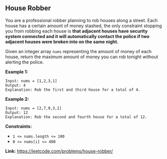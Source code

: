 ## House Robber

You are a professional robber planning to rob houses along a street. Each house has a certain amount of money stashed, the only constraint stopping you from robbing each house is **that adjacent houses have security system connected and it will automatically contact the police if two adjacent houses were broken into on the same night.**

Given an integer array `nums` representing the amount of money of each house, return the maximum amount of money you can rob tonight without alerting the police.

**Example 1:**

```
Input: nums = [1,2,3,1]
Output: 4
Explanation: Rob the first and third house for a total of 4.
```

**Example 2:**

```
Input: nums = [2,7,9,3,1]
Output: 12
Explanation: Rob the second and fourth house for a total of 12.
```

**Constraints:**

- `1 <= nums.length <= 100`
- `0 <= nums[i] <= 400`

**Link:** https://leetcode.com/problems/house-robber/